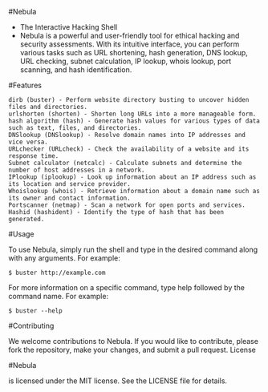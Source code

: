 #Nebula 

  - The Interactive Hacking Shell
  - Nebula is a powerful and user-friendly tool for ethical hacking and security assessments. With its intuitive interface, you can perform various tasks such as URL shortening, hash generation, DNS lookup, URL checking, subnet calculation, IP lookup, whois lookup, port scanning, and hash identification.

#Features

    dirb (buster) - Perform website directory busting to uncover hidden files and directories.
    urlshorten (shorten) - Shorten long URLs into a more manageable form.
    hash algorithm (hash) - Generate hash values for various types of data such as text, files, and directories.
    DNSlookup (DNSlookup) - Resolve domain names into IP addresses and vice versa.
    URLchecker (URLcheck) - Check the availability of a website and its response time.
    Subnet calculator (netcalc) - Calculate subnets and determine the number of host addresses in a network.
    IPlookup (iplookup) - Look up information about an IP address such as its location and service provider.
    Whoislookup (whois) - Retrieve information about a domain name such as its owner and contact information.
    Portscanner (netmap) - Scan a network for open ports and services.
    Hashid (hashident) - Identify the type of hash that has been generated.

#Usage

  To use Nebula, simply run the shell and type in the desired command along with any arguments. For example:
  
    $ buster http://example.com
  
  For more information on a specific command, type help followed by the command name. For example:
    
    $ buster --help

#Contributing
 
 We welcome contributions to Nebula. If you would like to contribute, please fork the repository, make your changes, and submit a pull request.
License

#Nebula

  is licensed under the MIT license. See the LICENSE file for details.
